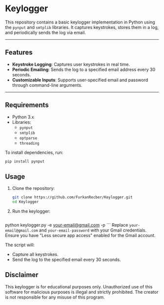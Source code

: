 # Keylogger

This repository contains a basic keylogger implementation in Python using the `pynput` and `smtplib` libraries. It captures keystrokes, stores them in a log, and periodically sends the log via email.

---

## Features

- **Keystroke Logging**: Captures user keystrokes in real time.
- **Periodic Emailing**: Sends the log to a specified email address every 30 seconds.
- **Customizable Inputs**: Supports user-specified email and password through command-line arguments.

---

## Requirements

- Python 3.x
- Libraries: 
  - `pynput`
  - `smtplib`
  - `optparse`
  - `threading`

To install dependencies, run:
```bash
pip install pynput
```

## Usage

1. Clone the repository:
   ```bash
   git clone https://github.com/FurkanRecber/Keylogger.git
   cd Keylogger
   ```
   
2. Run the keylogger:
    ```bash
  python keylogger.py -e <your-email@gmail.com> -p <your-email-password>
    ```
Replace `your-email@gmail.com` and `your-email-password` with your Gmail credentials. Ensure you have "Less secure app access" enabled for the Gmail account.

The script will:

- Capture all keystrokes.
- Send the log to the specified email every 30 seconds.

## Disclaimer
This keylogger is for educational purposes only. Unauthorized use of this software for malicious purposes is illegal and strictly prohibited. The creator is not responsible for any misuse of this program.
